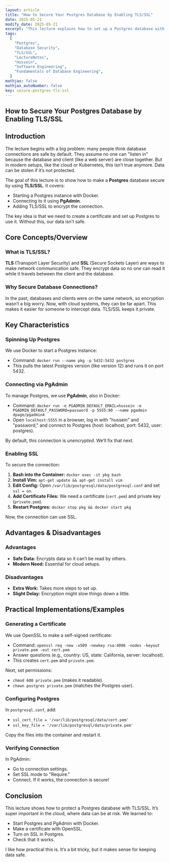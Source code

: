 ```yaml
---
layout: article
title: "How to Secure Your Postgres Database by Enabling TLS/SSL"
date: 2025-05-21
modify_date: 2025-05-21
excerpt: "This lecture explains how to set up a Postgres database with a secure TLS/SSL connection using Docker, connect to it with PgAdmin, and protect data in transit."
tags:
  [
    "Postgres",
    "Database Security",
    "TLS/SSL",
    "LectureNotes",
    "Hussein",
    "Software Engineering",
    "Fundamentals of Database Engineering",
  ]
mathjax: false
mathjax_autoNumber: false
key: secure-postgres-tls-ssl
---
```


## How to Secure Your Postgres Database by Enabling TLS/SSL

## Introduction

The lecture begins with a big problem: many people think database connections are safe by default. They assume no one can "listen in" because the database and client (like a web server) are close together. But in modern setups, like the cloud or Kubernetes, this isn’t true anymore. Data can be stolen if it’s not protected.

The goal of this lecture is to show how to make a **Postgres** database secure by using **TLS/SSL**. It covers:

- Starting a Postgres instance with Docker.
- Connecting to it using **PgAdmin**.
- Adding TLS/SSL to encrypt the connection.

The key idea is that we need to create a certificate and set up Postgres to use it. Without this, our data isn’t safe.

## Core Concepts/Overview

### What is TLS/SSL?

**TLS** (Transport Layer Security) and **SSL** (Secure Sockets Layer) are ways to make network communication safe. They encrypt data so no one can read it while it travels between the client and the database.

### Why Secure Database Connections?

In the past, databases and clients were on the same network, so encryption wasn’t a big worry. Now, with cloud systems, they can be far apart. This makes it easier for someone to intercept data. TLS/SSL keeps it private.

## Key Characteristics

### Spinning Up Postgres

We use Docker to start a Postgres instance:

- Command: `docker run --name pkg -p 5432:5432 postgres`
- This pulls the latest Postgres version (like version 12) and runs it on port 5432.

### Connecting via PgAdmin

To manage Postgres, we use **PgAdmin**, also in Docker:

- Command: `docker run -e PGADMIN_DEFAULT_EMAIL=hussein -e PGADMIN_DEFAULT_PASSWORD=password -p 5555:80 --name pgadmin dpage/pgadmin4`
- Open `localhost:5555` in a browser, log in with "hussein" and "password," and connect to Postgres (host: localhost, port: 5432, user: postgres).

By default, this connection is _unencrypted_. We’ll fix that next.

### Enabling SSL

To secure the connection:

1. **Bash into the Container:** `docker exec -it pkg bash`
2. **Install Vim:** `apt-get update && apt-get install vim`
3. **Edit Config:** Open `/var/lib/postgresql/data/postgresql.conf` and set `ssl = on`.
4. **Add Certificate Files:** We need a certificate (`cert.pem`) and private key (`private.pem`).
5. **Restart Postgres:** `docker stop pkg && docker start pkg`

Now, the connection can use SSL.

## Advantages & Disadvantages

### Advantages

- **Safe Data:** Encrypts data so it can’t be read by others.
- **Modern Need:** Essential for cloud setups.

### Disadvantages

- **Extra Work:** Takes more steps to set up.
- **Slight Delay:** Encryption might slow things down a little.

## Practical Implementations/Examples

### Generating a Certificate

We use OpenSSL to make a self-signed certificate:

- Command: `openssl req -new -x509 -newkey rsa:4096 -nodes -keyout private.pem -out cert.pem`
- Answer questions (e.g., country: US, state: California, server: localhost).
- This creates `cert.pem` and `private.pem`.

Next, set permissions:

- `chmod 600 private.pem` (makes it readable).
- `chown postgres private.pem` (matches the Postgres user).

### Configuring Postgres

In `postgresql.conf`, add:

- `ssl_cert_file = '/var/lib/postgresql/data/cert.pem'`
- `ssl_key_file = '/var/lib/postgresql/data/private.pem'`

Copy the files into the container and restart it.

### Verifying Connection

In PgAdmin:

- Go to connection settings.
- Set SSL mode to "Require."
- Connect. If it works, the connection is secure!

## Conclusion

This lecture shows how to protect a Postgres database with TLS/SSL. It’s super important in the cloud, where data can be at risk. We learned to:

- Start Postgres and PgAdmin with Docker.
- Make a certificate with OpenSSL.
- Turn on SSL in Postgres.
- Check that it works.

I like how practical this is. It’s a bit tricky, but it makes sense for keeping data safe.

